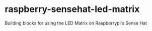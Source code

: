 # raspberry-sensehat-led-matrix
Building blocks for using the LED Matrix on Raspberrypi's Sense Hat
